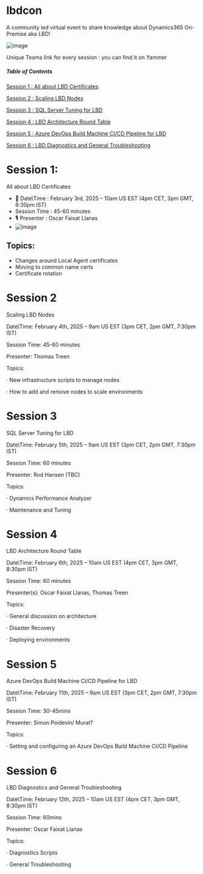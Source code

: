 # lbdcon
A community led virtual event to share knowledge about Dynamics365 On-Premise aka LBD!

![image](https://github.com/user-attachments/assets/b58a86f6-8044-468d-a4c9-854f7a6a6185)

Unique Teams link for every session : you can find it on Yammer

 
##### Table of Contents 

[Session 1 : All about LBD Certificates](#Session-1)

[Session 2 : Scaling LBD Nodes](#Session-2)

[Session 3 : SQL Server Tuning for LBD](#Session-3)

[Session 4 : LBD Architecture Round Table](#Session-4)

[Session 5 : Azure DevOps Build Machine CI/CD Pipeline for LBD](#Session-5)

[Session 6 : LBD Diagnostics and General Troubleshooting](#Session-6)

   
# Session 1: 
All about LBD Certificates

  * 📅 Date\Time : February 3rd, 2025 – 10am US EST (4pm CET, 3pm GMT, 8:30pm IST)
  * Session Time : 45-60 minutes
  * 🎙️ Presenter : Oscar Faixat Llanas
  * ![image](https://github.com/user-attachments/assets/791cefe5-1892-4819-bf3e-5eafe7bd6479)


## Topics:

* Changes around Local Agent certificates
* Moving to common name certs
* Certificate rotation

 

# Session 2
Scaling LBD Nodes

Date\Time: February 4th, 2025 – 9am US EST (3pm CET, 2pm GMT, 7:30pm IST)

Session Time: 45-60 minutes

Presenter: Thomas Treen

Topics:

·         New infrastructure scripts to manage nodes

·         How to add and remove nodes to scale environments

 

# Session 3
SQL Server Tuning for LBD

Date\Time: February 5th, 2025 – 9am US EST (3pm CET, 2pm GMT, 7:30pm IST)

Session Time: 60 minutes

Presenter: Rod Hansen (TBC)

Topics:

·         Dynamics Performance Analyzer

·         Maintenance and Tuning

 

# Session 4
LBD Architecture Round Table

Date\Time: February 6th, 2025 – 10am US EST (4pm CET, 3pm GMT, 8:30pm IST)

Session Time: 60 minutes

Presenter(s): Oscar Faixat Llanas, Thomas Treen

Topics:

·         General discussion on architecture

·         Disaster Recovery

·         Deploying environments

 

 

# Session 5
Azure DevOps Build Machine CI/CD Pipeline for LBD

Date\Time: February 11th, 2025 – 9am US EST (3pm CET, 2pm GMT, 7:30pm IST)

Session Time: 30-45mins

Presenter: Simon Poidevin/ Murat?

Topics:

·         Setting and configuring an Azure DevOps Build Machine CI/CD Pipeline

 

# Session 6
LBD Diagnostics and General Troubleshooting

Date\Time: February 12th, 2025 – 10am US EST (4pm CET, 3pm GMT, 8:30pm IST)

Session Time: 60mins

Presenter: Oscar Faixat Llanas

Topics:

·         Diagnostics Scripts

·         General Troubleshooting

 

